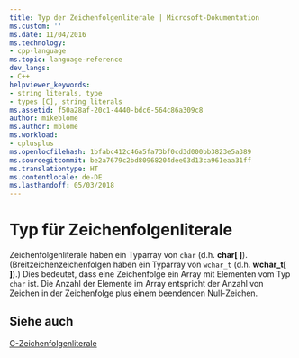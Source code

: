 ```yaml
---
title: Typ der Zeichenfolgenliterale | Microsoft-Dokumentation
ms.custom: ''
ms.date: 11/04/2016
ms.technology:
- cpp-language
ms.topic: language-reference
dev_langs:
- C++
helpviewer_keywords:
- string literals, type
- types [C], string literals
ms.assetid: f50a28af-20c1-4440-bdc6-564c86a309c8
author: mikeblome
ms.author: mblome
ms.workload:
- cplusplus
ms.openlocfilehash: 1bfabc412c46a5fa73bf0cd3d000bb3823e5a389
ms.sourcegitcommit: be2a7679c2bd80968204dee03d13ca961eaa31ff
ms.translationtype: HT
ms.contentlocale: de-DE
ms.lasthandoff: 05/03/2018
---
```

# <a name="type-for-string-literals"></a>Typ für Zeichenfolgenliterale
Zeichenfolgenliterale haben ein Typarray von `char` (d.h. **char[ ]**). (Breitzeichenzeichenfolgen haben ein Typarray von `wchar_t` (d.h. **wchar_t[ ]**).) Dies bedeutet, dass eine Zeichenfolge ein Array mit Elementen vom Typ `char` ist. Die Anzahl der Elemente im Array entspricht der Anzahl von Zeichen in der Zeichenfolge plus einem beendenden Null-Zeichen.  
  
## <a name="see-also"></a>Siehe auch  
 [C-Zeichenfolgenliterale](../c-language/c-string-literals.md)